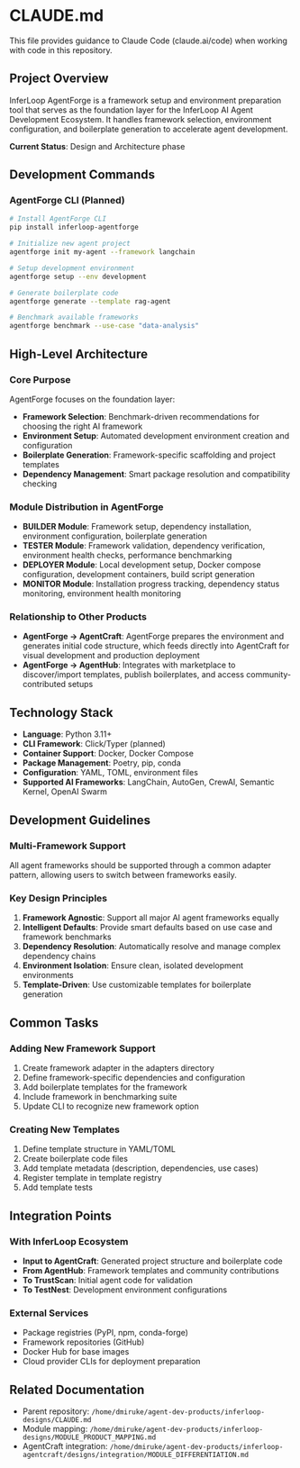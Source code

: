 # CLAUDE.md

This file provides guidance to Claude Code (claude.ai/code) when working with code in this repository.

## Project Overview

InferLoop AgentForge is a framework setup and environment preparation tool that serves as the foundation layer for the InferLoop AI Agent Development Ecosystem. It handles framework selection, environment configuration, and boilerplate generation to accelerate agent development.

**Current Status**: Design and Architecture phase

## Development Commands

### AgentForge CLI (Planned)
```bash
# Install AgentForge CLI
pip install inferloop-agentforge

# Initialize new agent project
agentforge init my-agent --framework langchain

# Setup development environment
agentforge setup --env development

# Generate boilerplate code
agentforge generate --template rag-agent

# Benchmark available frameworks
agentforge benchmark --use-case "data-analysis"
```

## High-Level Architecture

### Core Purpose
AgentForge focuses on the foundation layer:
- **Framework Selection**: Benchmark-driven recommendations for choosing the right AI framework
- **Environment Setup**: Automated development environment creation and configuration
- **Boilerplate Generation**: Framework-specific scaffolding and project templates
- **Dependency Management**: Smart package resolution and compatibility checking

### Module Distribution in AgentForge
- **BUILDER Module**: Framework setup, dependency installation, environment configuration, boilerplate generation
- **TESTER Module**: Framework validation, dependency verification, environment health checks, performance benchmarking
- **DEPLOYER Module**: Local development setup, Docker compose configuration, development containers, build script generation
- **MONITOR Module**: Installation progress tracking, dependency status monitoring, environment health monitoring

### Relationship to Other Products
- **AgentForge → AgentCraft**: AgentForge prepares the environment and generates initial code structure, which feeds directly into AgentCraft for visual development and production deployment
- **AgentForge → AgentHub**: Integrates with marketplace to discover/import templates, publish boilerplates, and access community-contributed setups

## Technology Stack

- **Language**: Python 3.11+
- **CLI Framework**: Click/Typer (planned)
- **Container Support**: Docker, Docker Compose
- **Package Management**: Poetry, pip, conda
- **Configuration**: YAML, TOML, environment files
- **Supported AI Frameworks**: LangChain, AutoGen, CrewAI, Semantic Kernel, OpenAI Swarm

## Development Guidelines

### Multi-Framework Support
All agent frameworks should be supported through a common adapter pattern, allowing users to switch between frameworks easily.

### Key Design Principles
1. **Framework Agnostic**: Support all major AI agent frameworks equally
2. **Intelligent Defaults**: Provide smart defaults based on use case and framework benchmarks
3. **Dependency Resolution**: Automatically resolve and manage complex dependency chains
4. **Environment Isolation**: Ensure clean, isolated development environments
5. **Template-Driven**: Use customizable templates for boilerplate generation

## Common Tasks

### Adding New Framework Support
1. Create framework adapter in the adapters directory
2. Define framework-specific dependencies and configuration
3. Add boilerplate templates for the framework
4. Include framework in benchmarking suite
5. Update CLI to recognize new framework option

### Creating New Templates
1. Define template structure in YAML/TOML
2. Create boilerplate code files
3. Add template metadata (description, dependencies, use cases)
4. Register template in template registry
5. Add template tests

## Integration Points

### With InferLoop Ecosystem
- **Input to AgentCraft**: Generated project structure and boilerplate code
- **From AgentHub**: Framework templates and community contributions
- **To TrustScan**: Initial agent code for validation
- **To TestNest**: Development environment configurations

### External Services
- Package registries (PyPI, npm, conda-forge)
- Framework repositories (GitHub)
- Docker Hub for base images
- Cloud provider CLIs for deployment preparation

## Related Documentation

- Parent repository: `/home/dmiruke/agent-dev-products/inferloop-designs/CLAUDE.md`
- Module mapping: `/home/dmiruke/agent-dev-products/inferloop-designs/MODULE_PRODUCT_MAPPING.md`
- AgentCraft integration: `/home/dmiruke/agent-dev-products/inferloop-agentcraft/designs/integration/MODULE_DIFFERENTIATION.md`